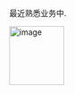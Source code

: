 最近熟悉业务中.

<img width="98" height="105" alt="image" src="https://github.com/user-attachments/assets/814c1f18-17d3-41c1-8dad-fa14aaed1bf4" />
